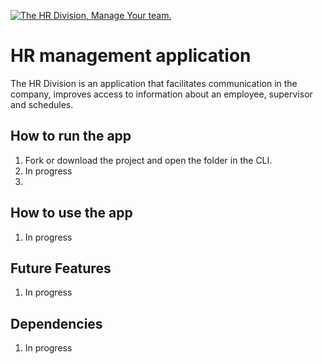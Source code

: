 [![The HR Division, Manage Your team.](https://pimp-my-readme.webapp.io/pimp-my-readme/wavy-banner?subtitle=Manage%20Your%20team.&title=The%20HR%20Division)](https://pimp-my-readme.webapp.io)

# HR management application

The HR Division is an application that facilitates communication in the company, improves access to information about an employee, supervisor and schedules.

## How to run the app
 1. Fork or download the project and open the folder in the CLI.
 2. In progress
 3.
 
 ## How to use the app
 1. In progress
 
 ## Future Features
 1. In progress
 
 ## Dependencies
 1. In progress
 

